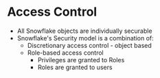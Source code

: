 # Access Control #

* All Snowflake objects are individually securable
* Snowflake's Security model is a combination of:
  * Discretionary access control - object based
  * Role-based access control
    * Privileges are granted to Roles
    * Roles are granted to users
